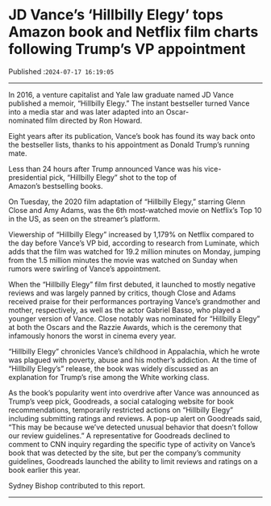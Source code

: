 # JD Vance’s ‘Hillbilly Elegy’ tops Amazon book and Netflix film charts following Trump’s VP appointment

Published :`2024-07-17 16:19:05`

---

In 2016, a venture capitalist and Yale law graduate named JD Vance published a memoir, “Hillbilly Elegy.” The instant bestseller turned Vance into a media star and was later adapted into an Oscar-nominated film directed by Ron Howard.

Eight years after its publication, Vance’s book has found its way back onto the bestseller lists, thanks to his appointment as Donald Trump’s running mate.

Less than 24 hours after Trump announced Vance was his vice-presidential pick, “Hillbilly Elegy” shot to the top of Amazon’s bestselling books.

On Tuesday, the 2020 film adaptation of “Hillbilly Elegy,” starring Glenn Close and Amy Adams, was the 6th most-watched movie on Netflix’s Top 10 in the US, as seen on the streamer’s platform.

Viewership of “Hillbilly Elegy” increased by 1,179% on Netflix compared to the day before Vance’s VP bid, according to research from Luminate, which adds that the film was watched for 19.2 million minutes on Monday, jumping from the 1.5 million minutes the movie was watched on Sunday when rumors were swirling of Vance’s appointment.

When the “Hillbilly Elegy” film first debuted, it launched to mostly negative reviews and was largely panned by critics, though Close and Adams received praise for their performances portraying Vance’s grandmother and mother, respectively, as well as the actor Gabriel Basso, who played a younger version of Vance. Close notably was nominated for “Hillbilly Elegy” at both the Oscars and the Razzie Awards, which is the ceremony that infamously honors the worst in cinema every year.

“Hillbilly Elegy” chronicles Vance’s childhood in Appalachia, which he wrote was plagued with poverty, abuse and his mother’s addiction. At the time of “Hillbilly Elegy’s” release, the book was widely discussed as an explanation for Trump’s rise among the White working class.

As the book’s popularity went into overdrive after Vance was announced as Trump’s veep pick, Goodreads, a social cataloging website for book recommendations, temporarily restricted actions on “Hillbilly Elegy” including submitting ratings and reviews. A pop-up alert on Goodreads said, “This may be because we’ve detected unusual behavior that doesn’t follow our review guidelines.” A representative for Goodreads declined to comment to CNN inquiry regarding the specific type of activity on Vance’s book that was detected by the site, but per the company’s community guidelines, Goodreads launched the ability to limit reviews and ratings on a book earlier this year.

Sydney Bishop contributed to this report.

---

